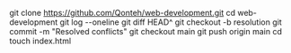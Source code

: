 git clone https://github.com/Qonteh/web-development.git
cd web-development
git log --oneline
git diff HEAD^
git checkout -b resolution
git commit -m "Resolved conflicts"
git checkout main
git push origin main
cd touch index.html
